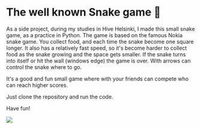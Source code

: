 # The well known Snake game 🐍

As a side project, during my studies in Hive Helsinki, I made this small snake game, as a practice in Python.
The game is based on the famous Nokia snake game. You collect food, and each time the snake become one square longer.
It also has a relatively fast speed, so it's become harder to collect food as the snake growing
and the space gets smaller.
If the snake turns into itself or hit the wall (windows edge) the game is over.
With arrows can control the snake where to go.

It's a good and fun small game where with your friends can compete who can reach higher scores.

Just clone the repository and run the code.

Have fun!

<img src="https://user-images.githubusercontent.com/83179142/149475619-38fb5a14-98fe-4f57-b683-6d14a9b1520f.png"/>
